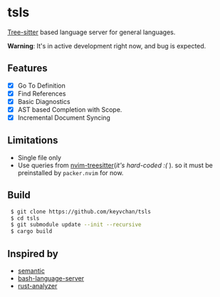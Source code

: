 # tsls

[Tree-sitter](https://github.com/tree-sitter/tree-sitter) based language server for general languages.

**Warning**: It's in active development right now, and bug is expected.

## Features

- [x] Go To Definition
- [x] Find References
- [x] Basic Diagnostics
- [x] AST based Completion with Scope.
- [x] Incremental Document Syncing

## Limitations

- Single file only
- Use queries from [nvim-treesitter](https://github.com/nvim-treesitter/nvim-treesitter/tree/master/queries)(_it's hard-coded :(_ ). so it must be preinstalled by `packer.nvim` for now.

## Build

```bash
 $ git clone https://github.com/keyvchan/tsls
 $ cd tsls
 $ git submodule update --init --recursive
 $ cargo build
```

## Inspired by

- [semantic](https://github.com/github/semantic)
- [bash-language-server](https://github.com/bash-lsp/bash-language-server)
- [rust-analyzer](https://github/github.com/rust-analyzer/rust-analyzer)

